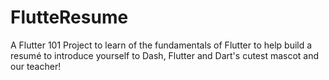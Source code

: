# FlutteResume
A Flutter 101 Project to learn of the fundamentals of Flutter to help build a resumé to introduce yourself to Dash, Flutter and Dart's cutest mascot and our teacher!
